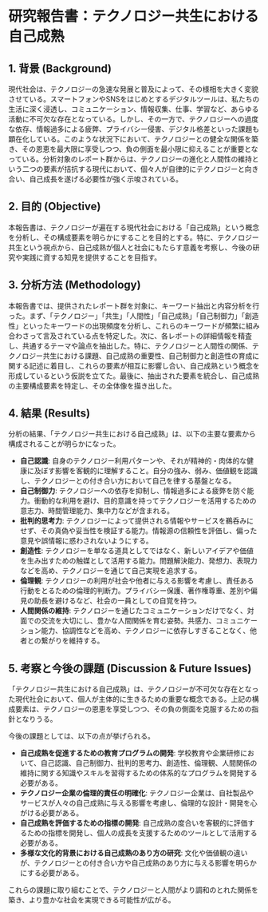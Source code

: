 # 研究報告書：テクノロジー共生における自己成熟

## 1. 背景 (Background)
現代社会は、テクノロジーの急速な発展と普及によって、その様相を大きく変貌させている。スマートフォンやSNSをはじめとするデジタルツールは、私たちの生活に深く浸透し、コミュニケーション、情報収集、仕事、学習など、あらゆる活動に不可欠な存在となっている。しかし、その一方で、テクノロジーへの過度な依存、情報過多による疲弊、プライバシー侵害、デジタル格差といった課題も顕在化している。このような状況下において、テクノロジーとの健全な関係を築き、その恩恵を最大限に享受しつつ、負の側面を最小限に抑えることが重要となっている。分析対象のレポート群からは、テクノロジーの進化と人間性の維持という二つの要素が拮抗する現代において、個々人が自律的にテクノロジーと向き合い、自己成長を遂げる必要性が強く示唆されている。

## 2. 目的 (Objective)
本報告書は、テクノロジーが遍在する現代社会における「自己成熟」という概念を分析し、その構成要素を明らかにすることを目的とする。特に、テクノロジー共生という視点から、自己成熟が個人と社会にもたらす意義を考察し、今後の研究や実践に資する知見を提供することを目指す。

## 3. 分析方法 (Methodology)
本報告書では、提供されたレポート群を対象に、キーワード抽出と内容分析を行った。まず、「テクノロジー」「共生」「人間性」「自己成熟」「自己制御力」「創造性」といったキーワードの出現頻度を分析し、これらのキーワードが頻繁に組み合わさって言及されている点を特定した。次に、各レポートの詳細情報を精査し、共通するテーマや論点を抽出した。特に、テクノロジーと人間性の関係、テクノロジー共生における課題、自己成熟の重要性、自己制御力と創造性の育成に関する記述に着目し、これらの要素が相互に影響し合い、自己成熟という概念を形成しているという仮説を立てた。最後に、抽出された要素を統合し、自己成熟の主要構成要素を特定し、その全体像を描き出した。

## 4. 結果 (Results)
分析の結果、「テクノロジー共生における自己成熟」は、以下の主要な要素から構成されることが明らかになった。

- **自己認識**: 自身のテクノロジー利用パターンや、それが精神的・肉体的な健康に及ぼす影響を客観的に理解すること。自分の強み、弱み、価値観を認識し、テクノロジーとの付き合い方において自己を律する基盤となる。
- **自己制御力**: テクノロジーへの依存を抑制し、情報過多による疲弊を防ぐ能力。衝動的な利用を避け、目的意識を持ってテクノロジーを活用するための意志力、時間管理能力、集中力などが含まれる。
- **批判的思考力**: テクノロジーによって提供される情報やサービスを鵜呑みにせず、その真偽や妥当性を検証する能力。情報源の信頼性を評価し、偏った意見や誤情報に惑わされないようにする。
- **創造性**: テクノロジーを単なる道具としてではなく、新しいアイデアや価値を生み出すための触媒として活用する能力。問題解決能力、発想力、表現力などを高め、テクノロジーを通じて自己実現を追求する。
- **倫理観**: テクノロジーの利用が社会や他者に与える影響を考慮し、責任ある行動をとるための倫理的判断力。プライバシー保護、著作権尊重、差別や偏見の助長を避けるなど、社会の一員としての自覚を持つ。
- **人間関係の維持**: テクノロジーを通じたコミュニケーションだけでなく、対面での交流を大切にし、豊かな人間関係を育む姿勢。共感力、コミュニケーション能力、協調性などを高め、テクノロジーに依存しすぎることなく、他者との繋がりを維持する。

## 5. 考察と今後の課題 (Discussion & Future Issues)
「テクノロジー共生における自己成熟」は、テクノロジーが不可欠な存在となった現代社会において、個人が主体的に生きるための重要な概念である。上記の構成要素は、テクノロジーの恩恵を享受しつつ、その負の側面を克服するための指針となりうる。

今後の課題としては、以下の点が挙げられる。

*   **自己成熟を促進するための教育プログラムの開発**: 学校教育や企業研修において、自己認識、自己制御力、批判的思考力、創造性、倫理観、人間関係の維持に関する知識やスキルを習得するための体系的なプログラムを開発する必要がある。
*   **テクノロジー企業の倫理的責任の明確化**: テクノロジー企業は、自社製品やサービスが人々の自己成熟に与える影響を考慮し、倫理的な設計・開発を心がける必要がある。
*   **自己成熟を評価するための指標の開発**: 自己成熟の度合いを客観的に評価するための指標を開発し、個人の成長を支援するためのツールとして活用する必要がある。
*   **多様な文化的背景における自己成熟のあり方の研究**: 文化や価値観の違いが、テクノロジーとの付き合い方や自己成熟のあり方に与える影響を明らかにする必要がある。

これらの課題に取り組むことで、テクノロジーと人間がより調和のとれた関係を築き、より豊かな社会を実現できる可能性が広がる。
